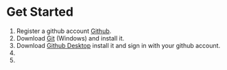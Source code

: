 
# Get Started

  

1. Register a github account [Github](https://github.com/).
2.  Download [Git]([https://gitforwindows.org/](https://gitforwindows.org/)) (Windows)  and install it.
3. Download [Github Desktop](https://desktop.github.com/) install it and sign in with your github account.
3.
4. 

